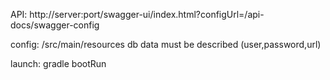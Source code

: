 API: http://server:port/swagger-ui/index.html?configUrl=/api-docs/swagger-config

config: /src/main/resources db data must be described (user,password,url)

launch: gradle bootRun